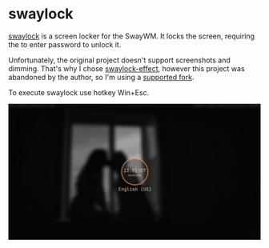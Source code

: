 # swaylock

[swaylock](https://github.com/swaywm/swaylock/) is a screen locker for the SwayWM.
It locks the screen, requiring the to enter password to unlock it.

Unfortunately, the original project doesn't support screenshots and dimming.
That's why I chose [swaylock-effect](https://github.com/mortie/swaylock-effects/),
however this project was abandoned by the author, so I'm using a
[supported fork](https://github.com/jirutka/swaylock-effects/).

To execute swaylock use hotkey Win+Esc.

![swaylock](swaylock.png "swaylock")
